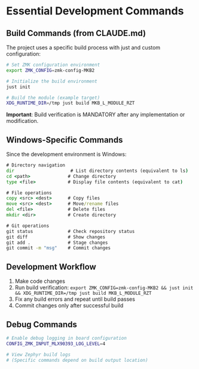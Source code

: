 # Essential Development Commands

## Build Commands (from CLAUDE.md)
The project uses a specific build process with just and custom configuration:

```bash
# Set ZMK configuration environment
export ZMK_CONFIG=zmk-config-MKB2

# Initialize the build environment
just init

# Build the module (example target)
XDG_RUNTIME_DIR=/tmp just build MKB_L_MODULE_RZT
```

**Important**: Build verification is MANDATORY after any implementation or modification.

## Windows-Specific Commands
Since the development environment is Windows:

```cmd
# Directory navigation
dir                     # List directory contents (equivalent to ls)
cd <path>              # Change directory
type <file>            # Display file contents (equivalent to cat)

# File operations
copy <src> <dest>      # Copy files
move <src> <dest>      # Move/rename files
del <file>             # Delete files
mkdir <dir>            # Create directory

# Git operations
git status             # Check repository status
git diff               # Show changes
git add .              # Stage changes
git commit -m "msg"    # Commit changes
```

## Development Workflow
1. Make code changes
2. Run build verification: `export ZMK_CONFIG=zmk-config-MKB2 && just init && XDG_RUNTIME_DIR=/tmp just build MKB_L_MODULE_RZT`
3. Fix any build errors and repeat until build passes
4. Commit changes only after successful build

## Debug Commands
```bash
# Enable debug logging in board configuration
CONFIG_ZMK_INPUT_MLX90393_LOG_LEVEL=4

# View Zephyr build logs
# (Specific commands depend on build output location)
```